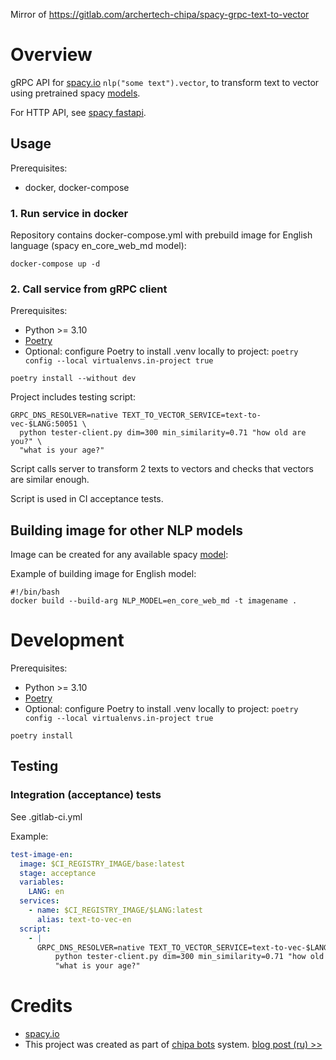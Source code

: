 Mirror of https://gitlab.com/archertech-chipa/spacy-grpc-text-to-vector

# Overview

gRPC API for [spacy.io](spacy.io) ```nlp("some text").vector```, to transform text to vector using pretrained
spacy [models](https://spacy.io/models).

For HTTP API, see [spacy fastapi](https://spacy.io/usage/projects#fastapi).

## Usage

Prerequisites:

* docker, docker-compose

### 1. Run service in docker

Repository contains docker-compose.yml with prebuild image for English language (spacy en_core_web_md model):

```shell
docker-compose up -d
```

### 2. Call service from gRPC client

Prerequisites:

* Python >= 3.10
* [Poetry](https://python-poetry.org)
* Optional: configure Poetry to install .venv locally to project: ```poetry config --local virtualenvs.in-project true```

```shell
poetry install --without dev
```

Project includes testing script:

```shell
GRPC_DNS_RESOLVER=native TEXT_TO_VECTOR_SERVICE=text-to-vec-$LANG:50051 \
  python tester-client.py dim=300 min_similarity=0.71 "how old are you?" \
  "what is your age?"
```

Script calls server to transform 2 texts to vectors and checks that vectors are similar enough.

Script is used in CI acceptance tests.

## Building image for other NLP models

Image can be created for any available spacy [model](https://spacy.io/models):

Example of building image for English model:

```shell
#!/bin/bash
docker build --build-arg NLP_MODEL=en_core_web_md -t imagename .
```

# <a name="development"></a> Development

Prerequisites:

* Python >= 3.10
* [Poetry](https://python-poetry.org)
* Optional: configure Poetry to install .venv locally to project: ```poetry config --local virtualenvs.in-project true```

```shell
poetry install
```

## Testing

### Integration (acceptance) tests

See .gitlab-ci.yml

Example:

```yaml
test-image-en:
  image: $CI_REGISTRY_IMAGE/base:latest
  stage: acceptance
  variables:
    LANG: en
  services:
    - name: $CI_REGISTRY_IMAGE/$LANG:latest
      alias: text-to-vec-en
  script:
    - |
      GRPC_DNS_RESOLVER=native TEXT_TO_VECTOR_SERVICE=text-to-vec-$LANG:50051 \
          python tester-client.py dim=300 min_similarity=0.71 "how old are you?" \
          "what is your age?"
```

# Credits
* [spacy.io](https://spacy.io)
* This project was created as part of [chipa bots](https://archertech.ru/projects/chipa/) system. 
[blog post (ru) >>](https://archertech.ru/posts/2023-03-18-chipa-text-to-vector)
